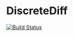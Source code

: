 # DiscreteDiff

[![Build Status](https://github.com/tkrhsmt/DiscreteDiff.jl/actions/workflows/CI.yml/badge.svg?branch=main)](https://github.com/tkrhsmt/DiscreteDiff.jl/actions/workflows/CI.yml?query=branch%3Amain)
